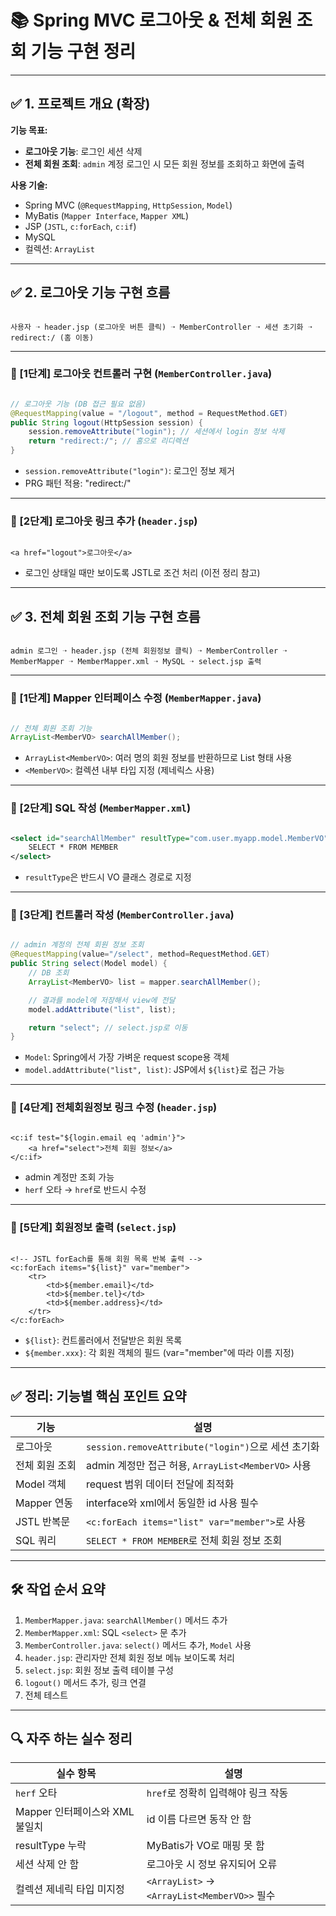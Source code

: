 # 📚 Spring MVC 로그아웃 & 전체 회원 조회 기능 구현 정리

---

## ✅ 1. 프로젝트 개요 (확장)

**기능 목표:**

- **로그아웃 기능**: 로그인 세션 삭제
- **전체 회원 조회**: `admin` 계정 로그인 시 모든 회원 정보를 조회하고 화면에 출력

**사용 기술:**

- Spring MVC (`@RequestMapping`, `HttpSession`, `Model`)
- MyBatis (`Mapper Interface`, `Mapper XML`)
- JSP (`JSTL`, `c:forEach`, `c:if`)
- MySQL
- 컬렉션: `ArrayList`

---

## ✅ 2. 로그아웃 기능 구현 흐름

```

사용자 ➝ header.jsp (로그아웃 버튼 클릭) ➝ MemberController ➝ 세션 초기화 ➝ redirect:/ (홈 이동)

```

---

### 🔹 [1단계] 로그아웃 컨트롤러 구현 (`MemberController.java`)

```java

// 로그아웃 기능 (DB 접근 필요 없음)
@RequestMapping(value = "/logout", method = RequestMethod.GET)
public String logout(HttpSession session) {
    session.removeAttribute("login"); // 세션에서 login 정보 삭제
    return "redirect:/"; // 홈으로 리디렉션
}

```

- `session.removeAttribute("login")`: 로그인 정보 제거
- PRG 패턴 적용: "redirect:/"

---

### 🔹 [2단계] 로그아웃 링크 추가 (`header.jsp`)

```

<a href="logout">로그아웃</a>

```

- 로그인 상태일 때만 보이도록 JSTL로 조건 처리 (이전 정리 참고)

---

## ✅ 3. 전체 회원 조회 기능 구현 흐름

```

admin 로그인 ➝ header.jsp (전체 회원정보 클릭) ➝ MemberController ➝ MemberMapper ➝ MemberMapper.xml ➝ MySQL ➝ select.jsp 출력

```

---

### 🔹 [1단계] Mapper 인터페이스 수정 (`MemberMapper.java`)

```java

// 전체 회원 조회 기능
ArrayList<MemberVO> searchAllMember();

```

- `ArrayList<MemberVO>`: 여러 명의 회원 정보를 반환하므로 List 형태 사용
- `<MemberVO>`: 컬렉션 내부 타입 지정 (제네릭스 사용)

---

### 🔹 [2단계] SQL 작성 (`MemberMapper.xml`)

```xml

<select id="searchAllMember" resultType="com.user.myapp.model.MemberVO">
    SELECT * FROM MEMBER
</select>

```

- `resultType`은 반드시 VO 클래스 경로로 지정

---

### 🔹 [3단계] 컨트롤러 작성 (`MemberController.java`)

```java

// admin 계정의 전체 회원 정보 조회
@RequestMapping(value="/select", method=RequestMethod.GET)
public String select(Model model) {
    // DB 조회
    ArrayList<MemberVO> list = mapper.searchAllMember();

    // 결과를 model에 저장해서 view에 전달
    model.addAttribute("list", list);

    return "select"; // select.jsp로 이동
}

```

- `Model`: Spring에서 가장 가벼운 request scope용 객체
- `model.addAttribute("list", list)`: JSP에서 `${list}`로 접근 가능

---

### 🔹 [4단계] 전체회원정보 링크 수정 (`header.jsp`)

```

<c:if test="${login.email eq 'admin'}">
    <a href="select">전체 회원 정보</a>
</c:if>

```

- admin 계정만 조회 가능
- `herf` 오타 → `href`로 반드시 수정

---

### 🔹 [5단계] 회원정보 출력 (`select.jsp`)

```

<!-- JSTL forEach를 통해 회원 목록 반복 출력 -->
<c:forEach items="${list}" var="member">
    <tr>
        <td>${member.email}</td>
        <td>${member.tel}</td>
        <td>${member.address}</td>
    </tr>
</c:forEach>

```

- `${list}`: 컨트롤러에서 전달받은 회원 목록
- `${member.xxx}`: 각 회원 객체의 필드 (var="member"에 따라 이름 지정)

---

## ✅ 정리: 기능별 핵심 포인트 요약

| 기능 | 설명 |
| --- | --- |
| 로그아웃 | `session.removeAttribute("login")`으로 세션 초기화 |
| 전체 회원 조회 | admin 계정만 접근 허용, `ArrayList<MemberVO>` 사용 |
| Model 객체 | request 범위 데이터 전달에 최적화 |
| Mapper 연동 | interface와 xml에서 동일한 id 사용 필수 |
| JSTL 반복문 | `<c:forEach items="list" var="member">`로 사용 |
| SQL 쿼리 | `SELECT * FROM MEMBER`로 전체 회원 정보 조회 |

---

## 🛠 작업 순서 요약

1. `MemberMapper.java`: `searchAllMember()` 메서드 추가
2. `MemberMapper.xml`: SQL `<select>` 문 추가
3. `MemberController.java`: `select()` 메서드 추가, `Model` 사용
4. `header.jsp`: 관리자만 전체 회원 정보 메뉴 보이도록 처리
5. `select.jsp`: 회원 정보 출력 테이블 구성
6. `logout()` 메서드 추가, 링크 연결
7. 전체 테스트

---

## 🔍 자주 하는 실수 정리

| 실수 항목 | 설명 |
| --- | --- |
| `herf` 오타 | `href`로 정확히 입력해야 링크 작동 |
| Mapper 인터페이스와 XML 불일치 | id 이름 다르면 동작 안 함 |
| resultType 누락 | MyBatis가 VO로 매핑 못 함 |
| 세션 삭제 안 함 | 로그아웃 시 정보 유지되어 오류 |
| 컬렉션 제네릭 타입 미지정 | `<ArrayList>` → `<ArrayList<MemberVO>>` 필수 |